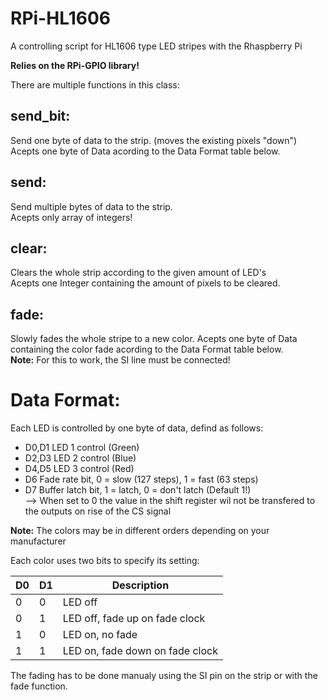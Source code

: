 RPi-HL1606
==========

A controlling script for HL1606 type LED stripes with the Rhaspberry Pi 

**Relies on the RPi-GPIO library!**


There are multiple functions in this class:

send_bit:
---------
Send one byte of data to the strip. (moves the existing pixels "down")  
Acepts one byte of Data acording to the Data Format table below.


send:
----
Send multiple bytes of data to the strip.   
Acepts only array of integers!

clear:
-------
Clears the whole strip according to the given amount of LED's  
Acepts one Integer containing the amount of pixels to be cleared.

fade:
-----
Slowly fades the whole stripe to a new color.
Acepts one byte of Data containing the color fade acording to the Data Format table below.  
**Note:** For this to work, the SI line must be connected!



Data Format: 
============
Each LED is controlled by one byte of data, defind as follows:  

* D0,D1 LED 1 control (Green)
* D2,D3 LED 2 control (Blue)
* D4,D5 LED 3 control (Red)
* D6 	Fade rate bit, 0 = slow (127 steps), 1 = fast (63 steps)
* D7 	Buffer latch bit, 1 = latch, 0 = don't latch (Default 1!)  
--> When set to 0 the value in the shift register wil not be transfered to the outputs on rise of the CS signal
					
**Note:** The colors may be in different orders depending on your manufacturer

Each color uses two bits to specify its setting:
				
D0    |    D1    |    Description  
------|----------|---------------------  
0     |    0     |    LED off  
0     |    1     |    LED off, fade up on fade clock  
1     |    0     |    LED on, no fade  
1     |    1     |    LED on, fade down on fade clock  


				
The fading has to be done manualy using the SI pin on the strip or with the fade function.